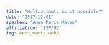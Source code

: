 ```yaml
---
title: "Multioutput: is it possible?"
date: "2017-12-01"
speaker: "Anna Maria Mateo"
affiliation: "ISP/UV"
img: Anna_maria.webp
---
```

